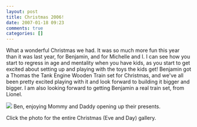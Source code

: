 ```yaml
---
layout: post
title: Christmas 2006!
date: 2007-01-18 09:23
comments: true
categories: []
---
```

What a wonderful Christmas we had. It was so much more fun this year than it was last year, for Benjamin, and for Michelle and I. I can see how you start to regress in age and mentality when you have kids, as you start to get excited about setting up and playing with the toys the kids get! Benjamin got a Thomas the Tank Engine Wooden Train set for Christmas, and we've all been pretty excited playing with it and look forward to building it bigger and bigger. I am also looking forward to getting Benjamin a real train set, from Lionel.

<a href="http://filias.smugmug.com/gallery/2363382/1/123764926"><img src="http://filias.smugmug.com/photos/123764926-S.jpg" /></a>
Ben, enjoying Mommy and Daddy opening up their presents.

Click the photo for the entire Christmas (Eve and Day) gallery.

